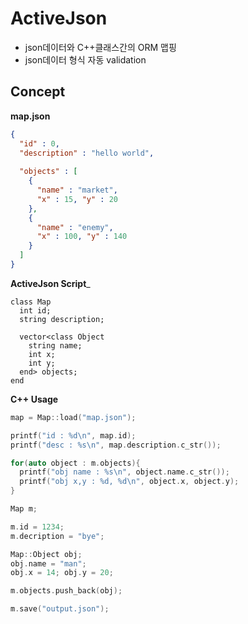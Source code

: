 ActiveJson
==========

* json데이터와 C++클래스간의 ORM 맵핑
* json데이터 형식 자동 validation

Concept
----
__map.json__
```JSON
{
  "id" : 0,
  "description" : "hello world",
  
  "objects" : [
    {
      "name" : "market",
      "x" : 15, "y" : 20
    },
    {
      "name" : "enemy",
      "x" : 100, "y" : 140
    }
  ]
}
```
__ActiveJson Script___
```
class Map
  int id;
  string description;
  
  vector<class Object
    string name;
    int x;
    int y;
  end> objects;
end
```
__C++ Usage__
```C++
map = Map::load("map.json");

printf("id : %d\n", map.id);
printf("desc : %s\n", map.description.c_str());

for(auto object : m.objects){
  printf("obj name : %s\n", object.name.c_str());
  printf("obj x,y : %d, %d\n", object.x, object.y);
}
```
```C++
Map m;

m.id = 1234;
m.decription = "bye";

Map::Object obj;
obj.name = "man";
obj.x = 14; obj.y = 20;

m.objects.push_back(obj);

m.save("output.json");
```
